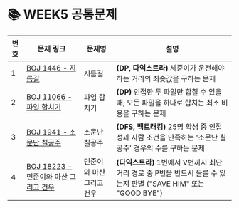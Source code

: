 
# 📚 WEEK5 공통문제

| 번호 | 문제 링크 | 문제명 | 설명 |
|-----|----------|--------|------|
| 1 | [BOJ 1446 - 지름길](https://www.acmicpc.net/problem/1446) | 지름길 | **(DP, 다익스트라)** 세준이가 운전해야 하는 거리의 최솟값을 구하는 문제 |
| 2 | [BOJ 11066 - 파일 합치기](https://www.acmicpc.net/problem/11066) | 파일 합치기 | **(DP)** 인접한 두 파일만 합칠 수 있을 때, 모든 파일을 하나로 합치는 최소 비용을 구하는 문제 |
| 3 | [BOJ 1941 - 소문난 칠공주](https://www.acmicpc.net/problem/1941) | 소문난 칠공주 | **(DFS, 백트래킹)** 25명 학생 중 인접성과 사람 조건을 만족하는 '소문난 칠공주' 경우의 수를 구하는 문제 |
| 4 | [BOJ 18223 - 민준이와 마산 그리고 건우](https://www.acmicpc.net/problem/18223) | 민준이와 마산 그리고 건우 | **(다익스트라)** 1번에서 V번까지 최단거리 경로 중 P번을 반드시 들를 수 있는지 판별 ("SAVE HIM" 또는 "GOOD BYE") |

